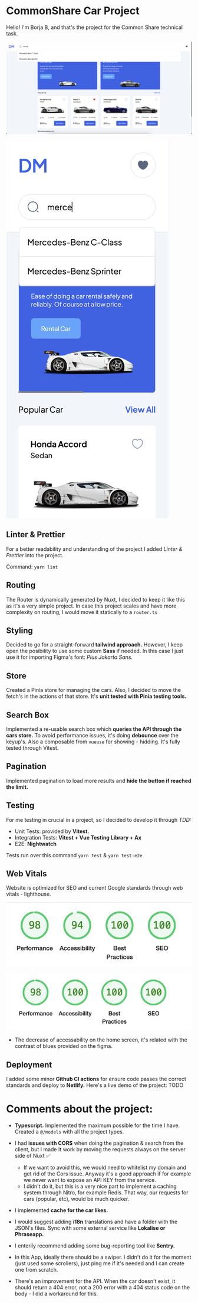 # CommonShare Car Project

Hello! I'm Borja B, and that's the project for the Common Share technical task.

![demo](https://raw.githubusercontent.com/bbm16/nuxt-interview/main/public/github/home-desktop.png)

![demo](https://raw.githubusercontent.com/bbm16/nuxt-interview/main/public/github/home-mobile.png)

## Linter & Prettier

For a better readability and understanding of the project I added _Linter & Prettier_ into the project.

Command: `yarn lint`

## Routing

The Router is dynamically generated by Nuxt, I decided to keep it like this as it's a very simple project. In case this project scales and have more complexity on routing, I would move it statically to a `router.ts`

## Styling

Decided to go for a straight-forward **tailwind approach.** However, I keep open the posibility to use some custom **Sass** if needed. In this case I just use it for importing Figma's font: _Plus Jakarta Sans_.

## Store

Created a Pinia store for managing the cars. Also, I decided to move the fetch's in the actions of that store. It's **unit tested with Pinia testing tools.**

## Search Box

Implemented a re-usable search box which **queries the API through the cars store.** To avoid performance issues, it's doing **debounce** over the keyup's. Also a composable from `vueuse`
for showing - hidding. It's fully tested through Vitest.

## Pagination

Implemented pagination to load more results and **hide the button if reached the limit.**

## Testing

For me testing in crucial in a project, so I decided to develop it through _TDD:_

- Unit Tests: provided by **Vitest.**
- Integration Tests: **Vitest + Vue Testing Library + Ax**
- E2E: **Nightwatch**

Tests run over this command `yarn test` & `yarn test:e2e`

## Web Vitals

Website is optimized for SEO and current Google standards through web vitals - lighthouse.

![demo](https://raw.githubusercontent.com/bbm16/nuxt-interview/main/public/github/web-vitals-1.png)

![demo](https://raw.githubusercontent.com/bbm16/nuxt-interview/main/public/github/web-vitals-2.png)

- The decrease of accessability on the home screen, it's related with the contrast of blues provided on the figma.

## Deployment

I added some minor **Github CI actions** for ensure code passes the correct standards and deploy to **Netlify.** Here's a live demo of the project: TODO

# Comments about the project:

- **Typescript.** Implemented the maximum possible for the time I have. Created a `@/models` with all the project types.
- I had **issues with CORS** when doing the pagination & search from the client, but I made It work by moving the requests always on the server side of Nuxt ✅
  - If we want to avoid this, we would need to whitelist my domain and get rid of the Cors issue. Anyway it's a good approach if for example we never want to expose an API KEY from the service.
  - I didn't do it, but this is a very nice part to implement a caching system through Nitro, for example Redis. That way, our requests for cars (popular, etc), would be much quicker.
- I implemented **cache for the car likes.**

- I would suggest adding **i18n** translations and have a folder with the JSON's files. Sync with some external service like **Lokalise or Phraseapp.**
- I enterily recommend adding some bug-reporting tool like **Sentry.**
- In this App, ideally there should be a swiper. I didn't do it for the moment (just used some scrollers), just ping me if it's needed and I can create one from scratch.
- There's an improvement for the API. When the car doesn't exist, it should return a 404 error, not a 200 error with a 404 status code on the body - I did a workaround for this.
